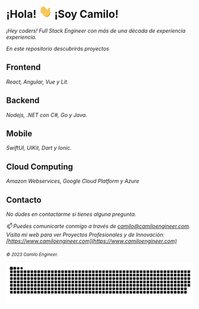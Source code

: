# ¡Hola! <img width="35" src="https://github.com/camiloengineer/camiloengineer/blob/main/resources/img/waving.gif"> ¡Soy Camilo!

_¡Hey coders! Full Stack Engineer con más de una década de experiencia experiencia._

_En este repositorio descubrirás proyectos_

## Frontend

_React, Angular, Vue y Lit._

## Backend 

_Nodejs, .NET con C#, Go y Java._

## Mobile

_SwiftUI, UIKit, Dart y Ionic._

## Cloud Computing

_Amazon Webservices, Google Cloud Platform y Azure_

## Contacto

_No dudes en contactarme si tienes alguna pregunta._

_📫 Puedes comunicarte conmigo a través de [camilo@camiloengineer.com](camilo@camiloengineer.com)._
_Visita mi web para ver Proyectos Profesionales y de Innovación: [https://www.camiloengineer.com](https://www.camiloengineer.com)_

_<sub>© 2023 Camilo Engineer.<sub>_

<img  src="https://github.com/camiloengineer/camiloengineer/blob/main/resources/img/grid-snake.svg" alt="snake" />
